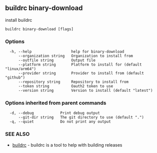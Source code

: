## buildrc binary-download

install buildrc

```
buildrc binary-download [flags]
```

### Options

```
  -h, --help                  help for binary-download
      --organization string   Organization to install from
      --outfile string        Output file
      --platform string       Platform to install for (default "linux/arm64")
      --provider string       Provider to install from (default "github")
      --repository string     Repository to install from
      --token string          Oauth2 token to use
      --version string        Version to install (default "latest")
```

### Options inherited from parent commands

```
  -d, --debug            Print debug output
      --git-dir string   The git directory to use (default ".")
  -q, --quiet            Do not print any output
```

### SEE ALSO

* [buildrc](buildrc.md)	 - buildrc is a tool to help with building releases

